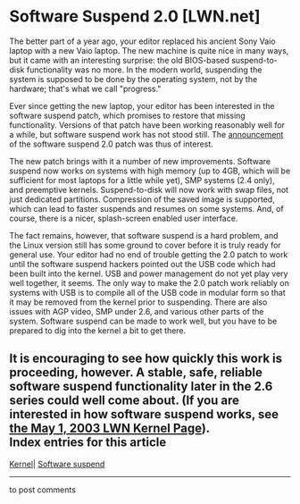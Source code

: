 # Software Suspend 2.0 [LWN.net]

The better part of a year ago, your editor replaced his ancient Sony Vaio laptop with a new Vaio laptop. The new machine is quite nice in many ways, but it came with an interesting surprise: the old BIOS-based suspend-to-disk functionality was no more. In the modern world, suspending the system is supposed to be done by the operating system, not by the hardware; that's what we call "progress." 

Ever since getting the new laptop, your editor has been interested in the software suspend patch, which promises to restore that missing functionality. Versions of that patch have been working reasonably well for a while, but software suspend work has not stood still. The [announcement](/Articles/68844/) of the software suspend 2.0 patch was thus of interest. 

The new patch brings with it a number of new improvements. Software suspend now works on systems with high memory (up to 4GB, which will be sufficient for most laptops for a little while yet), SMP systems (2.4 only), and preemptive kernels. Suspend-to-disk will now work with swap files, not just dedicated partitions. Compression of the saved image is supported, which can lead to faster suspends and resumes on some systems. And, of course, there is a nicer, splash-screen enabled user interface. 

The fact remains, however, that software suspend is a hard problem, and the Linux version still has some ground to cover before it is truly ready for general use. Your editor had no end of trouble getting the 2.0 patch to work until the software suspend hackers pointed out the USB code which had been built into the kernel. USB and power management do not yet play very well together, it seems. The only way to make the 2.0 patch work reliably on systems with USB is to compile all of the USB code in modular form so that it may be removed from the kernel prior to suspending. There are also issues with AGP video, SMP under 2.6, and various other parts of the system. Software suspend can be made to work well, but you have to be prepared to dig into the kernel a bit to get there. 

It is encouraging to see how quickly this work is proceeding, however. A stable, safe, reliable software suspend functionality later in the 2.6 series could well come about. (If you are interested in how software suspend works, see [the May 1, 2003 LWN Kernel Page](/Articles/30098/)).  
Index entries for this article  
---  
[Kernel](/Kernel/Index)| [Software suspend](/Kernel/Index#Software_suspend)  
  


* * *

to post comments 

